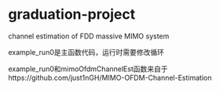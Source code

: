 # graduation-project
channel estimation of FDD massive MIMO system

example_run0是主函数代码，运行时需要修改循环

example_run0和mimoOfdmChannelEst函数来自于https://github.com/just1nGH/MIMO-OFDM-Channel-Estimation
